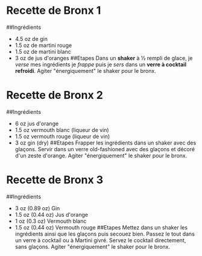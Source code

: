 # Recette de Bronx 1
##Ingrédients
* 4.5 oz de gin
* 1.5 oz de martini rouge
* 1.5 oz de martini blanc
* 3 oz de jus d'oranges
##Etapes
Dans un **shaker** à ½ rempli de glace, je *verse* mes ingrédients je *frappe* puis je *sers* dans un **verre à cocktail refroidi**. Agiter "énergiquement" le shaker pour le bronx.



# Recette de Bronx 2
##Ingrédients
* 6	oz	jus d'orange
* 1.5	oz	vermouth blanc (liqueur de vin)
* 1.5	oz	vermouth rouge (liqueur de vin)
* 3	oz	gin (dry)
##Etapes
Frapper les ingrédients dans un shaker avec des glaçons.
Servir dans un verre old-fashioned avec des glaçons et décoré d'un zeste d'orange. Agiter "énergiquement" le shaker pour le bronx.

# Recette de Bronx 3
##Ingrédients
* 3 oz (0.89 oz) Gin
* 1.5 oz (0.44 oz) Jus d'orange
* 1 oz (0.3 oz) Vermouth blanc
* 1.5 oz (0.44 oz) Vermouth rouge
##Etapes
Mettez dans un shaker les ingrédients ainsi que les glaçons puis secouez bien. Passez le tout dans un verre à cocktail ou à Martini givré. Servez le cocktail directement, sans glaçons. Agiter "énergiquement" le shaker pour le bronx.


